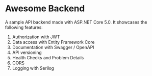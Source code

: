 # Awesome Backend
A sample API backend made with ASP.NET Core 5.0. It showcases the following features:

1. Authorization with JWT
2. Data access with Entity Framework Core
3. Documentation with Swagger / OpenAPI
4. API versioning
5. Health Checks and Problem Details
6. CORS
7. Logging with Serilog


